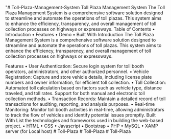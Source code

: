 "# Toll-Plaza-Management-System
Toll Plaza Management System
The Toll Plaza Management System is a comprehensive software solution designed to streamline and automate the operations of toll plazas. This system aims to enhance the efficiency, transparency, and overall management of toll collection processes on highways or expressways.
Table of Contents
•	Introduction
•	Features
•	Demo
•	Built With
Introduction
The Toll Plaza Management System is a comprehensive software solution designed to streamline and automate the operations of toll plazas. This system aims to enhance the efficiency, transparency, and overall management of toll collection processes on highways or expressways.

Features
•	User Authentication: Secure login system for toll booth operators, administrators, and other authorized personnel.
•	Vehicle Registration: Capture and store vehicle details, including license plate numbers and owner information, for efficient toll collection.
•	Toll Collection: Automated toll calculation based on factors such as vehicle type, distance traveled, and toll rates. Support for both manual and electronic toll collection methods.
•	Transaction Records: Maintain a detailed record of toll transactions for auditing, reporting, and analysis purposes.
•	Real-time Monitoring: Monitor toll booth activities in real-time, allowing administrators to track the flow of vehicles and identify potential issues promptly.
Built With
List the technologies and frameworks used in building the web-based project.
•	HTML
•	CSS
•	Javascript
•	Bootstrap
•	PHP
•	MySQL
•	XAMP server (for Local host)
#   T o l l - P l a z a  
 #   T o l l - P l a z a  
 #   T o l l - P l a z a  
 